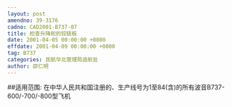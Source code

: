 ```yaml
---
layout: post
amendno: 39-3176
cadno: CAD2001-B737-07
title: 检查升降舵的铰链板
date: 2001-04-05 00:00:00 +0800
effdate: 2001-04-09 00:00:00 +0800
tag: B737
categories: 民航华北管理局适航处
author: 邵仁明
---
```


##适用范围:
在中华人民共和国注册的、生产线号为1至84(含)的所有波音B737-600/-700/-800型飞机

